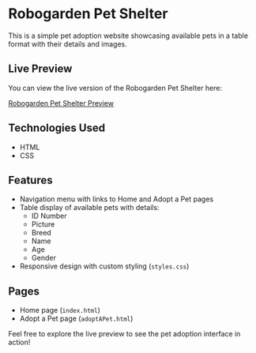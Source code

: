 # Robogarden Pet Shelter

This is a simple pet adoption website showcasing available pets in a table format with their details and images.

## Live Preview

You can view the live version of the Robogarden Pet Shelter here:

[Robogarden Pet Shelter Preview](https://your-github-username.github.io/path-to-your-project/module_assessment/pet_adoption/)

## Technologies Used

- HTML
- CSS

## Features

- Navigation menu with links to Home and Adopt a Pet pages
- Table display of available pets with details:
  - ID Number
  - Picture
  - Breed
  - Name
  - Age
  - Gender
- Responsive design with custom styling (`styles.css`)

## Pages

- Home page (`index.html`)
- Adopt a Pet page (`adoptAPet.html`)

Feel free to explore the live preview to see the pet adoption interface in action!
